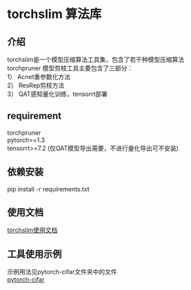 # torchslim 算法库
## 介绍
torchslim是一个模型压缩算法工具集，包含了若干种模型压缩算法  
torchpruner 模型剪枝工具主要包含了三部分：  
1） Acnet重参数化方法  
2） ResRep剪枝方法  
3） QAT感知量化训练，tensorrt部署  
## requirement
torchpruner  
pytorch>=1.3  
tensorrt>=7.2 (仅QAT模型导出需要，不进行量化导出可不安装)  
## 依赖安装
pip install -r requirements.txt  
## 使用文档
[torchslim使用文档](DOCUMENT.md)
## 工具使用示例
示例用法见pytorch-cifar文件夹中的文件  
[pytorch-cifar](../examples/torchslim/pytorch-cifar/README.md)
